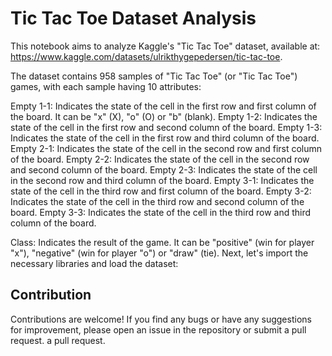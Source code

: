 # Tic Tac Toe Dataset Analysis

This notebook aims to analyze Kaggle's "Tic Tac Toe" dataset, available at: https://www.kaggle.com/datasets/ulrikthygepedersen/tic-tac-toe.

The dataset contains 958 samples of "Tic Tac Toe" (or "Tic Tac Toe") games, with each sample having 10 attributes:

Empty 1-1: Indicates the state of the cell in the first row and first column of the board. It can be "x" (X), "o" (O) or "b" (blank).
Empty 1-2: Indicates the state of the cell in the first row and second column of the board.
Empty 1-3: Indicates the state of the cell in the first row and third column of the board.
Empty 2-1: Indicates the state of the cell in the second row and first column of the board.
Empty 2-2: Indicates the state of the cell in the second row and second column of the board.
Empty 2-3: Indicates the state of the cell in the second row and third column of the board.
Empty 3-1: Indicates the state of the cell in the third row and first column of the board.
Empty 3-2: Indicates the state of the cell in the third row and second column of the board.
Empty 3-3: Indicates the state of the cell in the third row and third column of the board.

Class: Indicates the result of the game. It can be "positive" (win for player "x"), "negative" (win for player "o") or "draw" (tie).
Next, let's import the necessary libraries and load the dataset:

## Contribution
Contributions are welcome! If you find any bugs or have any suggestions for improvement, please open an issue in the repository or submit a pull request.
a pull request.
